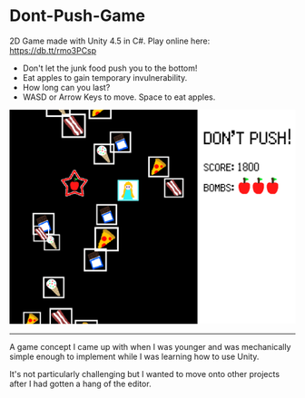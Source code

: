 Dont-Push-Game
==============

2D Game made with Unity 4.5 in C#. Play online here: https://db.tt/rmo3PCsp

- Don't let the junk food push you to the bottom!
- Eat apples to gain temporary invulnerability.
- How long can you last?
- WASD or Arrow Keys to move. Space to eat apples.

![alt text](Screenshot.png "")
 
---
A game concept I came up with when I was younger and was mechanically simple enough to implement while I was learning how to use Unity.

It's not particularly challenging but I wanted to move onto other projects after I had gotten a hang of the editor.

